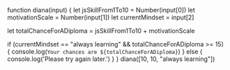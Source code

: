 function diana(input) {
let jsSkillFrom1To10 = Number(input[0])
let motivationScale = Number(input[1])
let currentMindset = input[2]

let totalChanceForADiploma = jsSkillFrom1To10 + motivationScale

if (currentMindset == "always learning" && totalChanceForADiploma >= 15) {
console.log(`Your chances are ${totalChanceForADiploma}`)
} else {
console.log('Please try again later.')
}
}
diana([10, 10, "always learning"])



